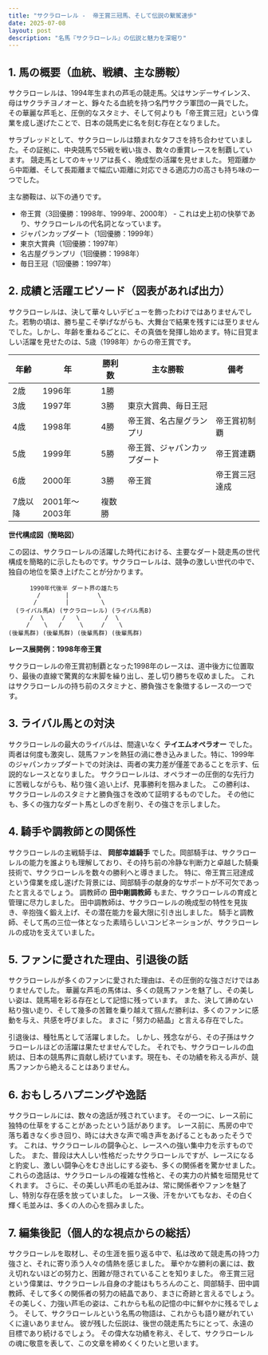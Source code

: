 ```yaml
---
title: "サクラローレル -  帝王賞三冠馬、そして伝説の繋駕速歩"
date: 2025-07-08
layout: post
description: "名馬『サクラローレル』の伝説と魅力を深堀り"
---
```


## 1. 馬の概要（血統、戦績、主な勝鞍）

サクラローレルは、1994年生まれの芦毛の競走馬。父はサンデーサイレンス、母はサクラチヨノオーと、錚々たる血統を持つ名門サクラ軍団の一員でした。  その華麗な芦毛と、圧倒的なスタミナ、そして何よりも「帝王賞三冠」という偉業を成し遂げたことで、日本の競馬史に名を刻む存在となりました。

サラブレッドとして、サクラローレルは類まれなタフさを持ち合わせていました。その証拠に、中央競馬で55戦を戦い抜き、数々の重賞レースを制覇しています。  競走馬としてのキャリアは長く、晩成型の活躍を見せました。  短距離から中距離、そして長距離まで幅広い距離に対応できる適応力の高さも持ち味の一つでした。

主な勝鞍は、以下の通りです。

* 帝王賞（3回優勝：1998年、1999年、2000年） - これは史上初の快挙であり、サクラローレルの代名詞となっています。
* ジャパンカップダート（1回優勝：1999年）
* 東京大賞典（1回優勝：1997年）
* 名古屋グランプリ（1回優勝：1998年）
* 毎日王冠（1回優勝：1997年）


## 2. 成績と活躍エピソード（図表があれば出力）

サクラローレルは、決して華々しいデビューを飾ったわけではありませんでした。若駒の頃は、勝ち星こそ挙げながらも、大舞台で結果を残すには至りませんでした。しかし、年齢を重ねるごとに、その真価を発揮し始めます。特に目覚ましい活躍を見せたのは、5歳（1998年）からの帝王賞です。

| 年齢 | 年 | 勝利数 | 主な勝鞍 | 備考 |
|---|---|---|---|---|
| 2歳 | 1996年 | 1勝 |  |  |
| 3歳 | 1997年 | 3勝 | 東京大賞典、毎日王冠 |  |
| 4歳 | 1998年 | 4勝 | 帝王賞、名古屋グランプリ | 帝王賞初制覇 |
| 5歳 | 1999年 | 5勝 | 帝王賞、ジャパンカップダート | 帝王賞連覇 |
| 6歳 | 2000年 | 3勝 | 帝王賞 | 帝王賞三冠達成 |
| 7歳以降 | 2001年～2003年 | 複数勝 |  |  |


**世代構成図（簡略図）**

この図は、サクラローレルの活躍した時代における、主要なダート競走馬の世代構成を簡略的に示したものです。サクラローレルは、競争の激しい世代の中で、独自の地位を築き上げたことが分かります。

```
      1990年代後半 ダート界の雄たち
        /       |        \
       /        |         \
  (ライバル馬A) (サクラローレル) (ライバル馬B)
      /  \     /   \       /  \
     /    \   /     \     /    \
(後輩馬群) (後輩馬群) (後輩馬群) (後輩馬群)
```

**レース展開例：1998年帝王賞**

サクラローレルの帝王賞初制覇となった1998年のレースは、道中後方に位置取り、最後の直線で驚異的な末脚を繰り出し、差し切り勝ちを収めました。  これはサクラローレルの持ち前のスタミナと、勝負強さを象徴するレースの一つです。


## 3. ライバル馬との対決

サクラローレルの最大のライバルは、間違いなく **テイエムオペラオー** でした。両者は何度も激突し、競馬ファンを熱狂の渦に巻き込みました。特に、1999年のジャパンカップダートでの対決は、両者の実力差が僅差であることを示す、伝説的なレースとなりました。  サクラローレルは、オペラオーの圧倒的な先行力に苦戦しながらも、粘り強く追い上げ、見事勝利を掴みました。  この勝利は、サクラローレルのスタミナと勝負強さを改めて証明するものでした。  その他にも、多くの強力なダート馬としのぎを削り、その強さを示しました。


## 4. 騎手や調教師との関係性

サクラローレルの主戦騎手は、 **岡部幸雄騎手** でした。岡部騎手は、サクラローレルの能力を誰よりも理解しており、その持ち前の冷静な判断力と卓越した騎乗技術で、サクラローレルを数々の勝利へと導きました。  特に、帝王賞三冠達成という偉業を成し遂げた背景には、岡部騎手の献身的なサポートが不可欠であったと言えるでしょう。  調教師の **田中剛調教師** もまた、サクラローレルの育成と管理に尽力しました。  田中調教師は、サクラローレルの晩成型の特性を見抜き、辛抱強く鍛え上げ、その潜在能力を最大限に引き出しました。  騎手と調教師、そして馬の三位一体となった素晴らしいコンビネーションが、サクラローレルの成功を支えていました。


## 5. ファンに愛された理由、引退後の話

サクラローレルが多くのファンに愛された理由は、その圧倒的な強さだけではありませんでした。  華麗な芦毛の馬体は、多くの競馬ファンを魅了し、その美しい姿は、競馬場を彩る存在として記憶に残っています。  また、決して諦めない粘り強い走り、そして幾多の苦難を乗り越えて掴んだ勝利は、多くのファンに感動を与え、共感を呼びました。  まさに「努力の結晶」と言える存在でした。

引退後は、種牡馬として活躍しました。  しかし、残念ながら、その子孫はサクラローレルほどの活躍は果たせませんでした。  それでも、サクラローレルの血統は、日本の競馬界に貢献し続けています。現在も、その功績を称える声が、競馬ファンから絶えることはありません。


## 6. おもしろハプニングや逸話

サクラローレルには、数々の逸話が残されています。  その一つに、レース前に独特の仕草をすることがあったという話があります。  レース前に、馬房の中で落ち着きなく歩き回り、時には大きな声で鳴き声をあげることもあったそうです。  これは、サクラローレルの闘争心と、レースへの強い集中力を示すものでした。  また、普段は大人しい性格だったサクラローレルですが、レースになると豹変し、激しい闘争心をむき出しにする姿も、多くの関係者を驚かせました。  これらの逸話は、サクラローレルの複雑な性格と、その実力の片鱗を垣間見せてくれます。  さらに、その美しい芦毛の毛並みは、常に関係者やファンを魅了し、特別な存在感を放っていました。  レース後、汗をかいてもなお、その白く輝く毛並みは、多くの人の心を掴みました。


## 7. 編集後記（個人的な視点からの総括）

サクラローレルを取材し、その生涯を振り返る中で、私は改めて競走馬の持つ力強さと、それに寄り添う人々の情熱を感じました。  華やかな勝利の裏には、数え切れないほどの努力と、困難が隠されていることを知りました。  帝王賞三冠という偉業は、サクラローレル自身の才能はもちろんのこと、岡部騎手、田中調教師、そして多くの関係者の努力の結晶であり、まさに奇跡と言えるでしょう。  その美しく、力強い芦毛の姿は、これからも私の記憶の中に鮮やかに残るでしょう。  そして、サクラローレルという名馬の物語は、これからも語り継がれていくに違いありません。  彼が残した伝説は、後世の競走馬たちにとって、永遠の目標であり続けるでしょう。  その偉大な功績を称え、そして、サクラローレルの魂に敬意を表して、この文章を締めくくりたいと思います。

